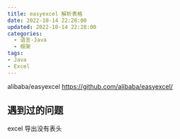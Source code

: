 ```yaml
---
title: easyexcel 解析表格
date: 2022-10-14 22:28:00
updated: 2022-10-14 22:28:00
categories:
  - 语言-Java
  - 框架
tags:
- Java
- Excel
---
```


alibaba/easyexcel
<https://github.com/alibaba/easyexcel/>

## 遇到过的问题

excel 导出没有表头
